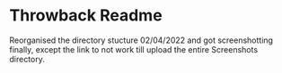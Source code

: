 # Throwback Readme


Reorganised the directory stucture 02/04/2022 and got screenshotting finally, except the link to not work till upload the entire Screenshots directory.

